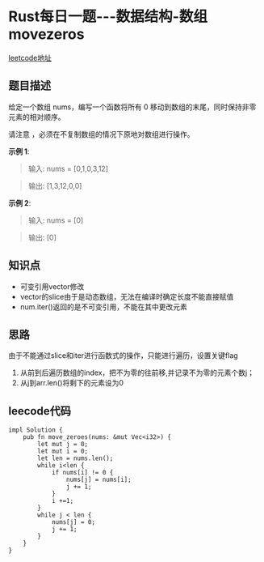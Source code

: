 # Rust每日一题---数据结构-数组movezeros
[leetcode地址](https://leetcode.cn/problems/move-zeroes/)
## 题目描述
给定一个数组 nums，编写一个函数将所有 0 移动到数组的末尾，同时保持非零元素的相对顺序。

请注意 ，必须在不复制数组的情况下原地对数组进行操作。

**示例 1**:
> 输入: nums = [0,1,0,3,12]

> 输出: [1,3,12,0,0]

**示例 2**:
> 输入: nums = [0]

> 输出: [0]

## 知识点
- 可变引用vector修改
- vector的slice由于是动态数组，无法在编译时确定长度不能直接赋值
- num.iter()返回的是不可变引用，不能在其中更改元素

## 思路
由于不能通过slice和iter进行函数式的操作，只能进行遍历，设置关键flag
1. 从前到后遍历数组的index，把不为零的往前移,并记录不为零的元素个数j；
2. 从j到arr.len()将剩下的元素设为0

## leecode代码

```
impl Solution {
    pub fn move_zeroes(nums: &mut Vec<i32>) {
        let mut j = 0;
        let mut i = 0;
        let len = nums.len();
        while i<len {
            if nums[i] != 0 {
                nums[j] = nums[i];
                j += 1;
            }
            i +=1;
        }
        while j < len {
            nums[j] = 0;
            j += 1;
        }
    }
}
```